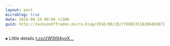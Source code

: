 ```yaml
---
layout: post
microblog: true
date: 2016-08-29 00:04 +1300
guid: http://JacksonOfTrades.micro.blog/2016/08/28/t769853110206492672.html
---
```

♠ Little details [t.co/zWSt94yoX...](https://t.co/zWSt94yoXK)

